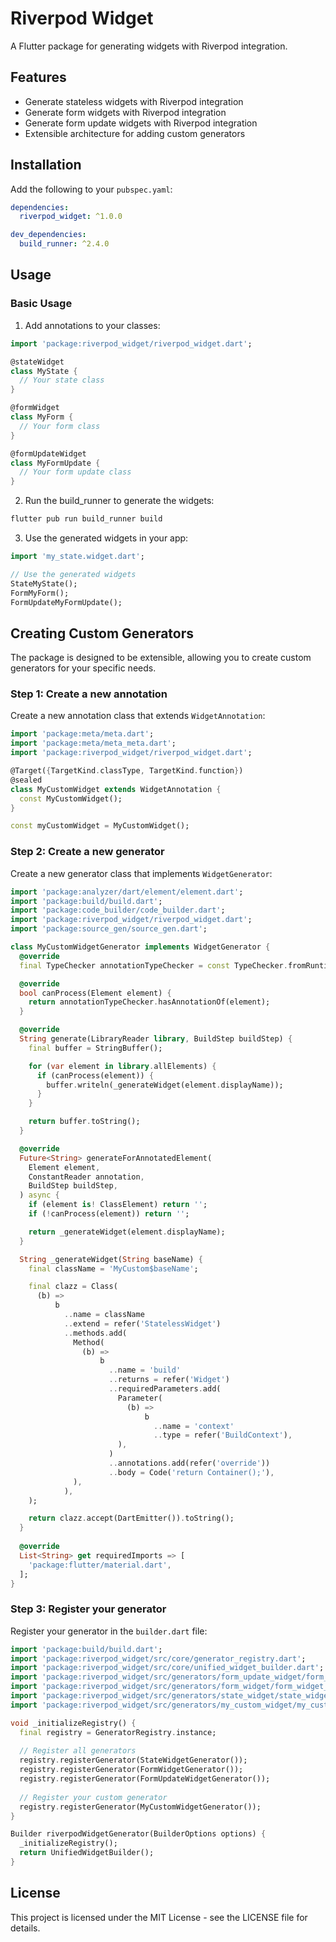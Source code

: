 <!-- 
This README describes the package. If you publish this package to pub.dev,
this README's contents appear on the landing page for your package.

For information about how to write a good package README, see the guide for
[writing package pages](https://dart.dev/tools/pub/writing-package-pages). 

For general information about developing packages, see the Dart guide for
[creating packages](https://dart.dev/guides/libraries/create-packages)
and the Flutter guide for
[developing packages and plugins](https://flutter.dev/to/develop-packages). 
-->

# Riverpod Widget

A Flutter package for generating widgets with Riverpod integration.

## Features

- Generate stateless widgets with Riverpod integration
- Generate form widgets with Riverpod integration
- Generate form update widgets with Riverpod integration
- Extensible architecture for adding custom generators

## Installation

Add the following to your `pubspec.yaml`:

```yaml
dependencies:
  riverpod_widget: ^1.0.0

dev_dependencies:
  build_runner: ^2.4.0
```

## Usage

### Basic Usage

1. Add annotations to your classes:

```dart
import 'package:riverpod_widget/riverpod_widget.dart';

@stateWidget
class MyState {
  // Your state class
}

@formWidget
class MyForm {
  // Your form class
}

@formUpdateWidget
class MyFormUpdate {
  // Your form update class
}
```

2. Run the build_runner to generate the widgets:

```bash
flutter pub run build_runner build
```

3. Use the generated widgets in your app:

```dart
import 'my_state.widget.dart';

// Use the generated widgets
StateMyState();
FormMyForm();
FormUpdateMyFormUpdate();
```

## Creating Custom Generators

The package is designed to be extensible, allowing you to create custom generators for your specific needs.

### Step 1: Create a new annotation

Create a new annotation class that extends `WidgetAnnotation`:

```dart
import 'package:meta/meta.dart';
import 'package:meta/meta_meta.dart';
import 'package:riverpod_widget/riverpod_widget.dart';

@Target({TargetKind.classType, TargetKind.function})
@sealed
class MyCustomWidget extends WidgetAnnotation {
  const MyCustomWidget();
}

const myCustomWidget = MyCustomWidget();
```

### Step 2: Create a new generator

Create a new generator class that implements `WidgetGenerator`:

```dart
import 'package:analyzer/dart/element/element.dart';
import 'package:build/build.dart';
import 'package:code_builder/code_builder.dart';
import 'package:riverpod_widget/riverpod_widget.dart';
import 'package:source_gen/source_gen.dart';

class MyCustomWidgetGenerator implements WidgetGenerator {
  @override
  final TypeChecker annotationTypeChecker = const TypeChecker.fromRuntime(MyCustomWidget);

  @override
  bool canProcess(Element element) {
    return annotationTypeChecker.hasAnnotationOf(element);
  }

  @override
  String generate(LibraryReader library, BuildStep buildStep) {
    final buffer = StringBuffer();

    for (var element in library.allElements) {
      if (canProcess(element)) {
        buffer.writeln(_generateWidget(element.displayName));
      }
    }

    return buffer.toString();
  }

  @override
  Future<String> generateForAnnotatedElement(
    Element element,
    ConstantReader annotation,
    BuildStep buildStep,
  ) async {
    if (element is! ClassElement) return '';
    if (!canProcess(element)) return '';

    return _generateWidget(element.displayName);
  }

  String _generateWidget(String baseName) {
    final className = 'MyCustom$baseName';

    final clazz = Class(
      (b) =>
          b
            ..name = className
            ..extend = refer('StatelessWidget')
            ..methods.add(
              Method(
                (b) =>
                    b
                      ..name = 'build'
                      ..returns = refer('Widget')
                      ..requiredParameters.add(
                        Parameter(
                          (b) =>
                              b
                                ..name = 'context'
                                ..type = refer('BuildContext'),
                        ),
                      )
                      ..annotations.add(refer('override'))
                      ..body = Code('return Container();'),
              ),
            ),
    );

    return clazz.accept(DartEmitter()).toString();
  }
  
  @override
  List<String> get requiredImports => [
    'package:flutter/material.dart',
  ];
}
```

### Step 3: Register your generator

Register your generator in the `builder.dart` file:

```dart
import 'package:build/build.dart';
import 'package:riverpod_widget/src/core/generator_registry.dart';
import 'package:riverpod_widget/src/core/unified_widget_builder.dart';
import 'package:riverpod_widget/src/generators/form_update_widget/form_update_widget_generator.dart';
import 'package:riverpod_widget/src/generators/form_widget/form_widget_generator.dart';
import 'package:riverpod_widget/src/generators/state_widget/state_widget_generator.dart';
import 'package:riverpod_widget/src/generators/my_custom_widget/my_custom_widget_generator.dart';

void _initializeRegistry() {
  final registry = GeneratorRegistry.instance;
  
  // Register all generators
  registry.registerGenerator(StateWidgetGenerator());
  registry.registerGenerator(FormWidgetGenerator());
  registry.registerGenerator(FormUpdateWidgetGenerator());
  
  // Register your custom generator
  registry.registerGenerator(MyCustomWidgetGenerator());
}

Builder riverpodWidgetGenerator(BuilderOptions options) {
  _initializeRegistry();
  return UnifiedWidgetBuilder();
}
```

## License

This project is licensed under the MIT License - see the LICENSE file for details.
